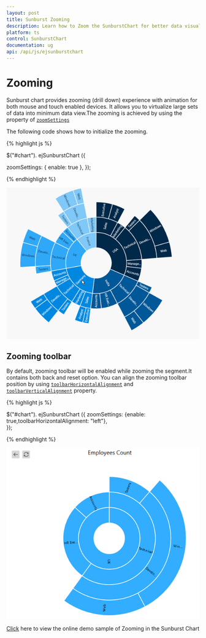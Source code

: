 ```yaml
---
layout: post
title: Sunburst Zooming
description: Learn how to Zoom the SunburstChart for better data visualization
platform: ts
control: SunburstChart
documentation: ug
api: /api/js/ejsunburstchart
---
```


# Zooming

Sunburst chart provides zooming (drill down) experience with animation for both mouse and touch enabled devices. It allows you to virtualize large sets of data into minimum data view.The zooming is achieved by using the property of [`zoomSettings`](../api/ejsunburstchart#members:zoomsettings)

The following code shows how to initialize the zooming.

{% highlight js %}

$("#chart"). ejSunburstChart ({

zoomSettings: { enable: true },	
   });

{% endhighlight %}

![](/js/SunburstChart/Zooming_images/Zooming_img1.gif)

## Zooming toolbar
By default, zooming toolbar will be enabled while zooming the segment.It contains both back and reset option.
You can align the zooming toolbar position by using [`toolbarHorizontalAlignment`](../api/ejsunburstchart#members:zoomsettings-toolbarhorizontalalignment) and [`toolbarVerticalAlignment`](../api/ejsunburstchart#members:zoomsettings-toolbarverticalalignment) property.


{% highlight js %}

$("#chart"). ejSunburstChart ({
zoomSettings: {enable: true,toolbarHorizontalAlignment: "left"},	
   });

{% endhighlight %}

![](/js/SunburstChart/Zooming_images/Zooming_img2.png)

[Click](http://js.syncfusion.com/demos/web/#!/bootstrap/sunburst/zooming) here to view the online demo sample of Zooming in  the Sunburst Chart

